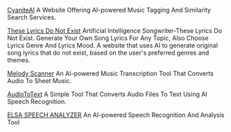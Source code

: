 
[CyaniteAI](https://cyanite.ai/)
A Website Offering AI-powered Music Tagging And Similarity Search Services.

[These Lyrics Do Not Exist](https://theselyricsdonotexist.com/)
Artificial Intelligence Songwriter-These Lyrics Do Not Exist. Generate Your Own Song Lyrics For Any Topic, Also Choose Lyrics Genre And Lyrics Mood.
A website that uses AI to generate original song lyrics that do not exist, based on the user's preferred genres and themes.

[Melody Scanner](https://melodyscanner.com/)
An AI-powered Music Transcription Tool That Converts Audio To Sheet Music.

[AudioToText](https://carleslc.me/AudioToText/)
A Simple Tool That Converts Audio Files To Text Using AI Speech Recognition.

[ELSA SPEECH ANALYZER](http://speechanalyzer.elsaspeak.com)
An AI-powered Speech Recognition And Analysis Tool
